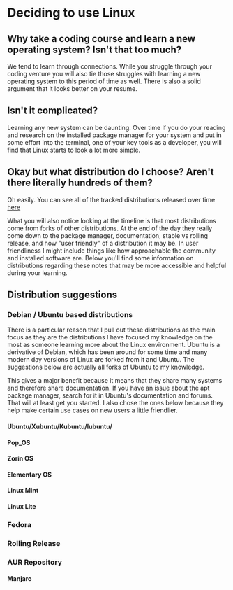 # Deciding to use Linux

## Why take a coding course and learn a new operating system? Isn't that too much?
We tend to learn through connections. While you struggle through your coding venture you will also tie those struggles with learning a new operating system to this period of time as well. There is also a solid argument that it looks better on your resume.

## Isn't it complicated?
Learning any new system can be daunting. Over time if you do your reading and research on the installed package manager for your system and put in some effort into the terminal, one of your key tools as a developer, you will find that Linux starts to look a lot more simple.

## Okay but what distribution do I choose? Aren't there literally hundreds of them?
Oh easily. You can see all of the tracked distributions released over time [here](https://upload.wikimedia.org/wikipedia/commons/8/83/Linux_Distribution_Timeline_27_02_21.svg)

What you will also notice looking at the timeline is that most distributions come from forks of other distributions. At the end of the day they really come down to the package manager, documentation, stable vs rolling release, and how "user friendly" of a distribution it may be. In user friendliness I might include things like how approachable the community and installed software are. Below you'll find some information on distributions regarding these notes that may be more accessible and helpful during your learning.

## Distribution suggestions

### Debian / Ubuntu based distributions

There is a particular reason that I pull out these distributions as the main focus as they are the distributions I have focused my knowledge on the most as someone learning more about the Linux environment. Ubuntu is a derivative of Debian, which has been around for some time and many modern day versions of Linux are forked from it and Ubuntu. The suggestions below are actually all forks of Ubuntu to my knowledge.

This gives a major benefit because it means that they share many systems and therefore share documentation. If you have an issue about the apt package manager, search for it in Ubuntu's documentation and forums. That will at least get you started. I also chose the ones below because they help make certain use cases on new users a little friendlier.

#### Ubuntu/Xubuntu/Kubuntu/lubuntu/
#### Pop_OS
#### Zorin OS
#### Elementary OS
#### Linux Mint
#### Linux Lite

### Fedora

### Rolling Release

### AUR Repository

#### Manjaro


